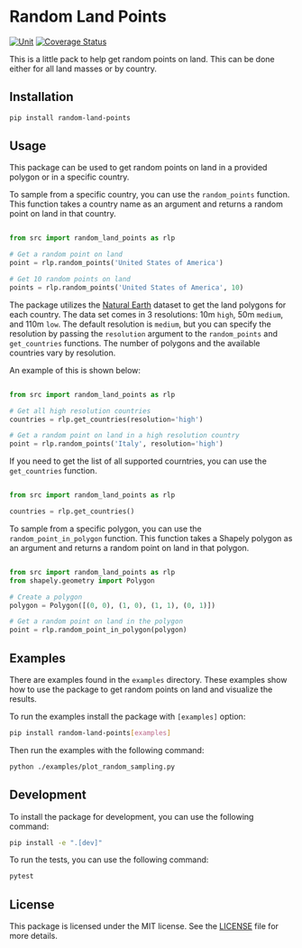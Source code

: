# Random Land Points

[![Unit](https://github.com/duncaneddy/random-land-points/actions/workflows/ci.yml/badge.svg)](https://github.com/duncaneddy/random-land-points/actions/workflows/ci.yml)
[![Coverage Status](https://coveralls.io/repos/github/duncaneddy/random-land-points/badge.svg)](https://coveralls.io/github/duncaneddy/random-land-points)

This is a little pack to help get random points on land. This can be done either for all
land masses or by country.

## Installation

```bash
pip install random-land-points
```

## Usage

This package can be used to get random points on land in a provided polygon or in a specific country.

To sample from a specific country, you can use the `random_points` function. This function takes a country name as an argument and returns a random point on land in that country.

```python

from src import random_land_points as rlp

# Get a random point on land
point = rlp.random_points('United States of America')

# Get 10 random points on land
points = rlp.random_points('United States of America', 10)
```

The package utilizes the [Natural Earth](https://www.naturalearthdata.com/downloads/) dataset to get the land polygons for each country.
The data set comes in 3 resolutions: 10m `high`, 50m `medium`, and 110m `low`. The default resolution is `medium`, but 
you can specify the resolution by passing the `resolution` argument to the `random_points` and `get_countries` functions.
The number of polygons and the available countries vary by resolution.

An example of this is shown below:

```python

from src import random_land_points as rlp

# Get all high resolution countries
countries = rlp.get_countries(resolution='high')

# Get a random point on land in a high resolution country
point = rlp.random_points('Italy', resolution='high')
```

If you need to get the list of all supported courntries, you can use the `get_countries` function.

```python

from src import random_land_points as rlp

countries = rlp.get_countries()
```

To sample from a specific polygon, you can use the `random_point_in_polygon` function. This function takes a Shapely 
polygon as an argument and returns a random point on land in that polygon.

```python

from src import random_land_points as rlp
from shapely.geometry import Polygon

# Create a polygon
polygon = Polygon([(0, 0), (1, 0), (1, 1), (0, 1)])

# Get a random point on land in the polygon
point = rlp.random_point_in_polygon(polygon)
```

## Examples

There are examples found in the `examples` directory. These examples show how to use the package to get random points on land
and visualize the results.

To run the examples install the package with `[examples]` option:

```bash
pip install random-land-points[examples]
```

Then run the examples with the following command:

```bash
python ./examples/plot_random_sampling.py
```

## Development

To install the package for development, you can use the following command:

```bash
pip install -e ".[dev]"
```

To run the tests, you can use the following command:

```bash
pytest
```

## License

This package is licensed under the MIT license. See the [LICENSE](LICENSE) file for more details.